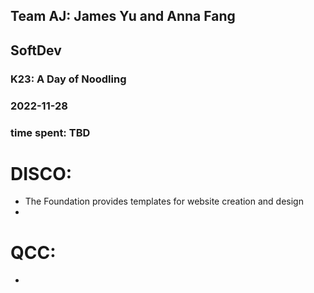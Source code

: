 ## Team AJ: James Yu and Anna Fang 

## SoftDev

### K23: A Day of Noodling
### 2022-11-28
### time spent: TBD 

# DISCO:
 * The Foundation provides templates for website creation and design 
 * 

# QCC:
 *  

 
